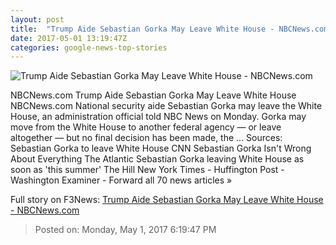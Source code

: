 ```yaml
---
layout: post
title:  "Trump Aide Sebastian Gorka May Leave White House - NBCNews.com"
date: 2017-05-01 13:19:47Z
categories: google-news-top-stories
---
```


![Trump Aide Sebastian Gorka May Leave White House - NBCNews.com](https://media1.s-nbcnews.com/j/newscms/2017_17/1975821/170424-sebastian-gorka-counbter-terrorism-se-731p_7d4e8b8de15fc0379aebcadfba4b13bc.nbcnews-fp-1200-800.jpg)

NBCNews.com Trump Aide Sebastian Gorka May Leave White House NBCNews.com National security aide Sebastian Gorka may leave the White House, an administration official told NBC News on Monday. Gorka may move from the White House to another federal agency — or leave altogether — but no final decision has been made, the ... Sources: Sebastian Gorka to leave White House CNN Sebastian Gorka Isn't Wrong About Everything The Atlantic Sebastian Gorka leaving White House as soon as 'this summer' The Hill New York Times - Huffington Post - Washington Examiner - Forward all 70 news articles »


Full story on F3News: [Trump Aide Sebastian Gorka May Leave White House - NBCNews.com](http://www.f3nws.com/n/ZGtMHC)

> Posted on: Monday, May 1, 2017 6:19:47 PM
